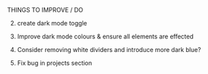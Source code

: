 THINGS TO IMPROVE / DO

<!-- 1. Fix contact section for desktop viewing -->

2. create dark mode toggle

3. Improve dark mode colours & ensure all elements are effected

4. Consider removing white dividers and introduce more dark blue?

5. Fix bug in projects section
